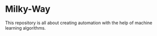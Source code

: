 # Milky-Way
This repository is all about creating automation with the help of machine learning algorithms. 
